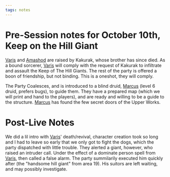 ```yaml
---
tags: notes
---
```


# Pre-Session notes for October 10th, Keep on the Hill Giant

[Varis](..\..\NPCs\ala%20Alaturmen\High%20Power\Past%20Adventurers,%20Now%20NPCs\Kakurak's%20Chosen\Varis.md) and [Amashod](..\..\NPCs\ala%20Alaturmen\High%20Power\Past%20Adventurers,%20Now%20NPCs\Kakurak's%20Chosen\Amashod.md) are raised by Kakurak, whose brother has since died. As a bound sorcerer, [Varis](..\..\NPCs\ala%20Alaturmen\High%20Power\Past%20Adventurers,%20Now%20NPCs\Kakurak's%20Chosen\Varis.md) will comply with the request of Kakurak to infiltrate and assault the Keep of The Hill Giants. The rest of the party is offered a boon of friendship, but not binding. This is a oneshot, they will comply.

The Party Coalesces, and is introduced to a blind druid, [Marcus](..\..\NPCs\ala%20Alaturmen\Weak%20Power\Lower%20Holyl'nders\Marcus.md) (level 6 druid, prefers bugs), to guide them. They have a prepared map (which we will print and hand to the players), and are ready and willing to be a guide to the structure. [Marcus](..\..\NPCs\ala%20Alaturmen\Weak%20Power\Lower%20Holyl'nders\Marcus.md) has found the few secret doors of the Upper Works.

# Post-Live Notes

We did a lil intro with [Varis](..\..\NPCs\ala%20Alaturmen\High%20Power\Past%20Adventurers,%20Now%20NPCs\Kakurak's%20Chosen\Varis.md)' death/revival, character creation took so long and I had to leave so early that we only got to fight the dogs, which the party dispatched with little trouble. They alerted a giant, however, who raised an intruder call. Under the effect of a dominate person spell from [Varis](..\..\NPCs\ala%20Alaturmen\High%20Power\Past%20Adventurers,%20Now%20NPCs\Kakurak's%20Chosen\Varis.md), then called a false alarm. The party summilarily executed him quickly after (the "handsome hill giant" from area 19). His suitors are left waiting, and may possibly investigate.
